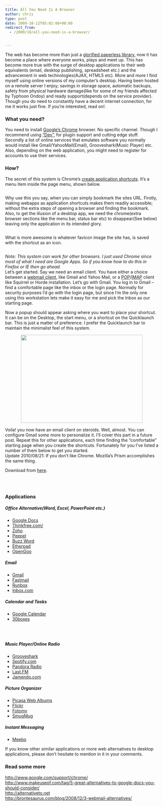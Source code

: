 ```yaml
---
title: All You Need Is A Browser
author: chris
type: post
date: 2009-10-12T05:02:00+00:00
redirect_from: 
  - /2009/10/all-you-need-is-a-browser/


---
```

The web has become more than just a <a href="http://www.ipl.org/" target="_blank">glorified paperless library</a>, now it has become a place where everyone works, plays and meet up. This has become more true with the surge of desktop applications to their web equivalents (email, desktop publishing, spreadsheet etc.) and the advancement in web technologies(AJAX, HTML5 etc). More and more I find myself using online versions of my computer&#8217;s desktop. Having been hosted on a remote server I enjoy; savings in storage space, automatic backups, safety from physical hardware damage(like for some of my friends affected by Typhoon Ondoy) and ready support(depends on the service provider). Though you do need to constantly have a decent internet connection, for me it works just fine. If you&#8217;re interested, read on!.  
<!--more-->

### What you need?

You need to install <a href="http://www.google.com/chrome" target="_blank">Google&#8217;s Chrome</a> browser. No specific channel. Though I recommend using <a href="http://dev.chromium.org/getting-involved/dev-channel" target="_blank">&#8220;Dev&#8221;</a>, for plugin support and cutting edge stuff. Secondly a list of online services that emulates software you normally would install like Gmail/YahooMail(Email), Grooveshark(Music Player) etc. Also, depending on the web application, you might need to register for accounts to use their services.

### How?

The secret of this system is Chrome&#8217;s <a href="http://www.google.com/support/chrome/bin/answer.py?hl=en&answer=95710" target="_blank">create application shortcuts</a>. It&#8217;s a menu item inside the page menu, shown below.

<div style="clear: both; text-align: center;">
  <a style="margin-left: 1em; margin-right: 1em;" href="http://3.bp.blogspot.com/_BBS5bkzuLXM/StH9Kkvps7I/AAAAAAAADJ8/bms9XUcHG5I/s1600-h/potatokorner-build-workstation-using-chrome-gmail-step1.PNG" target="_blank"><img src="http://3.bp.blogspot.com/_BBS5bkzuLXM/StH9Kkvps7I/AAAAAAAADJ8/bms9XUcHG5I/s400/potatokorner-build-workstation-using-chrome-gmail-step1.PNG" alt="" border="0" /></a>
</div>

Why use this you say, when you can simply bookmark the sites URL. Firstly, making webapps as application shortcuts makes them readily accessible; without the extra steps of opening a browser and finding the bookmark. Also, to get the illusion of a desktop app, we need the chrome(extra browser sections like the menu bar, status bar etc) to disappear(See below) leaving only the application in its intended glory.

<div style="clear: both; text-align: center;">
  <a style="margin-left: 1em; margin-right: 1em;" href="http://4.bp.blogspot.com/_BBS5bkzuLXM/StJoSaWGMfI/AAAAAAAADKc/GqIOV1K0_64/s1600-h/potatokorner-chromeless-window.PNG" target="_blank"><img src="http://4.bp.blogspot.com/_BBS5bkzuLXM/StJoSaWGMfI/AAAAAAAADKc/GqIOV1K0_64/s400/potatokorner-chromeless-window.PNG" alt="" border="0" /></a>
</div>

What is more awesome is whatever favicon image the site has, is saved with the shortcut as an icon.

<div style="clear: both; text-align: center;">
  <a style="margin-left: 1em; margin-right: 1em;" href="http://3.bp.blogspot.com/_BBS5bkzuLXM/StLytRz5lOI/AAAAAAAADKk/F4DfqmZNzPk/s1600-h/potatokorner-shortcuticons.PNG" target="_blank"><img src="http://3.bp.blogspot.com/_BBS5bkzuLXM/StLytRz5lOI/AAAAAAAADKk/F4DfqmZNzPk/s400/potatokorner-shortcuticons.PNG" alt="" border="0" /></a>
</div>

_Note: This system can work for other browsers. I just used Chrome since most of what I need are Google Apps. So if you know how to do this in Firefox or IE then go ahead._  
Let&#8217;s get started. Say we need an email client. You have either a choice between a <a href="http://en.wikipedia.org/wiki/Webmail" target="_blank">webmail client</a>, like Gmail and Yahoo Mail, or a <a href="http://en.wikipedia.org/wiki/Post_Office_Protocol" target="_blank">POP</a>/<a href="http://en.wikipedia.org/wiki/IMAP" target="_blank">IMAP</a> client like Squirrel or Horde installation. Let&#8217;s go with Gmail. You log in to Gmail &#8211; find a comfortable page like the inbox or the login page. Normally for security purposes I&#8217;d go with the login page, but since I&#8217;m the only one using this workstation lets make it easy for me and pick the Inbox as our starting page.

Now a popup should appear asking where you want to place your shortcut. It can be on the Desktop, the start menu, or a shortcut on the Quicklaunch bar. This is just a matter of preference. I prefer the Quicklaunch bar to maintain the minimalist feel of this system.

<div style="clear: both; text-align: center;">
  <a style="margin-left: 1em; margin-right: 1em;" href="http://1.bp.blogspot.com/_BBS5bkzuLXM/StH9X1KKHVI/AAAAAAAADKE/vX_2bLjktWg/s1600-h/potatokorner-build-workstation-using-chrome-gmail-step2.PNG" target="_blank"><img src="http://1.bp.blogspot.com/_BBS5bkzuLXM/StH9X1KKHVI/AAAAAAAADKE/vX_2bLjktWg/s400/potatokorner-build-workstation-using-chrome-gmail-step2.PNG" alt="" width="400" height="289" border="0" /></a>
</div>

Voila! you now have an email client on steroids. Well, almost. You can configure Gmail some more to personalize it. I&#8217;ll cover this part in a future post. Repeat this for other applications, each time finding the &#8220;comfortable&#8221; starting page when you create the shortcuts. Fortunately for you I&#8217;ve listed a number of them below to get you started.  
Update 2010/08/21: If you don&#8217;t like Chrome. Mozilla&#8217;s Prism accomplishes the same thing.

Download from [here][1].

<div style="clear: both; text-align: center;">
  <a style="margin-left: 1em; margin-right: 1em;" href="http://4.bp.blogspot.com/_BBS5bkzuLXM/StIAUDMLqzI/AAAAAAAADKM/ynVMoh_LERA/s1600-h/potatokorner-build-workstation-using-chrome-gmail-step3.PNG" target="_blank"><img src="http://4.bp.blogspot.com/_BBS5bkzuLXM/StIAUDMLqzI/AAAAAAAADKM/ynVMoh_LERA/s400/potatokorner-build-workstation-using-chrome-gmail-step3.PNG" alt="" border="0" /></a>
</div>

&nbsp;

### Applications

##### Office Alternative(Word, Excel, PowerPoint etc.)

  * <a href="http://docs.google.com/" target="_blank">Google Docs</a>
  * <a href="http://www.thinkfree.com/" target="_blank">Thinkfree.com/</a>
  * <a href="http://www.zoho.com/" target="_blank">Zoho</a>
  * <a href="http://www.peepel.com/" target="_blank">Peepel</a>
  * <a href="http://www.adobe.com/acom/buzzword/" target="_blank">Buzz Word</a>
  * <a href="http://etherpad.com/" target="_blank">Etherpad</a>
  * <a href="http://opengoo.org/" target="_blank">OpenGoo</a>

##### Email

  * <a href="https://mail.google.com/" target="_blank">Gmail</a>
  * <a href="http://www.fastmail.fm/" target="_blank">Fastmail</a>
  * <a href="http://www.runbox.com/" target="_blank">Runbox</a>
  * <a href="https://www.inbox.com/login.aspx?gdi=true" target="_blank">Inbox.com</a>

##### Calendar and Tasks

  * <a href="https://www.google.com/calendar/render?tab=mc" target="_blank">Google Calendar</a>
  * <a href="http://30boxes.com/" target="_blank">30boxes</a>

&nbsp;

<div style="clear: both; text-align: center;">
  <a style="margin-left: 1em; margin-right: 1em;" href="http://1.bp.blogspot.com/_BBS5bkzuLXM/StIA2TK7ZmI/AAAAAAAADKU/LHeRsPt_Fxs/s1600-h/potatokorner-30boxes.PNG" target="_blank"><img src="http://1.bp.blogspot.com/_BBS5bkzuLXM/StIA2TK7ZmI/AAAAAAAADKU/LHeRsPt_Fxs/s400/potatokorner-30boxes.PNG" alt="" border="0" /></a>
</div>

##### Music Player/Online Radio

  * <a href="http://listen.grooveshark.com/" target="_blank">Grooveshark</a>
  * <a href="http://spotify.com/" target="_blank">Spotify.com</a>
  * <a href="http://www.pandora.com/" target="_blank">Pandora Radio</a>
  * <a href="http://www.last.fm/" target="_blank">Last.FM</a>
  * <a href="http://www.jamendo.com/en/" target="_blank">Jamendo.com</a>

##### Picture Organizer

  * <a href="http://picasaweb.google.com/home" target="_blank">Picasa Web Albums</a>
  * <a href="http://www.flickr.com/" target="_blank">Flickr</a>
  * <a href="http://www.fotonomy.com/" target="_blank">Fotomy</a>
  * <a href="http://www.smugmug.com/" target="_blank">SmugMug</a>

##### Instant Messaging

  * <a href="http://meebo.com/home" target="_blank">Meebo</a>

If you know other similar applications or more web alternatives to desktop applications, please don&#8217;t hesitate to mention in it in your comments.

### Read some more

<a href="http://www.google.com/support/chrome/" target="_blank">http://www.google.com/support/chrome/</a>  
<a href="http://www.makeuseof.com/tag/5-great-alternatives-to-google-docs-you-should-consider/" target="_blank">http://www.makeuseof.com/tag/5-great-alternatives-to-google-docs-you-should-consider/</a>  
<a href="http://alternativeto.net/" target="_blank">http://alternativeto.net</a>  
<a href="http://brontesaurus.com/blog/2008/12/3-webmail-alternatives/" target="_blank">http://brontesaurus.com/blog/2008/12/3-webmail-alternatives/</a>

 [1]: http://prism.mozillalabs.com/